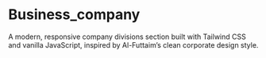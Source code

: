 # Business_company
A modern, responsive company divisions section built with Tailwind CSS and vanilla JavaScript, inspired by Al-Futtaim’s clean corporate design style.
